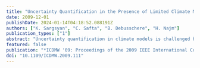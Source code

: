 ```yaml
---
title: "Uncertainty Quantification in the Presence of Limited Climate Model Data with Discontinuities"
date: 2009-12-01
publishDate: 2024-01-14T04:18:52.088191Z
authors: ["K. Sargsyan", "C. Safta", "B. Debusschere", "H. Najm"]
publication_types: ["1"]
abstract: "Uncertainty quantification in climate models is challenged by the sparsity of the available climate data due to the high computational cost of the model runs. Another feature that prevents classical uncertainty analyses from being easily applicable is the bifurcative behavior in the climate data with respect to certain parameters. A typical example is the Meridional Overturning Circulation in the Atlantic Ocean. The maximum overturning stream function exhibits discontinuity across a curve in the space of two uncertain parameters, namely climate sensitivity and CO2 forcing. We develop a methodology that performs uncertainty quantification in this context in the presence of limited data."
featured: false
publication: "*ICDMW '09: Proceedings of the 2009 IEEE International Conference on Data Mining Workshops*"
doi: "10.1109/ICDMW.2009.111"
---
```


